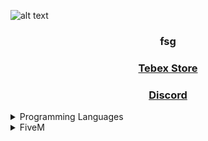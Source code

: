 ![alt text](https://cdn.discordapp.com/attachments/1037868575089762335/1162506987028881440/banner.png?ex=653c3000&is=6529bb00&hm=04aaed9151f05d6f8f42b8471d05657fcbeca3efe6ff079e255fc0f9ca935c5e&)
<h3 align="center">fsg</h3>
<h3 align="center"><a href="https://fsgscripts.tebex.io">Tebex Store</a></h3>
<h3 align="center"><a href="https://discord.gg/NCZzpR3MRN">Discord</a></h3>

<details>
  <summary>Programming Languages</summary>
  <ul>
     <li><a href="https://www.lua.org/docs.html">Lua 5.4</a></li>
     <li><a href="https://developer.mozilla.org/en-US/docs/Web/HTML">HyperText [HTML]</a></li>
     <li><a href="https://developer.mozilla.org/en-US/docs/Web/CSS">Cascading Style Sheets [CSS]</a></li>
  </ul>
</details>

<details>
  <summary>FiveM</summary>
  <ul>
     <li>Owner & Developer of <a href="https://discord.gg/noctanetwork"> Nocta Network</a></li>
    <li><strong>More things in the works, including scripts for QBCore / ESX</strong></li>
  </ul>
</details>
